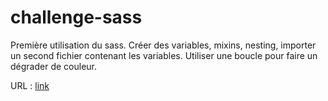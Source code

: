 # challenge-sass

Première utilisation du sass.
Créer des variables, mixins, nesting, importer un second fichier contenant les variables.
Utiliser une boucle pour faire un dégrader de couleur.

URL : [link](https://lambertnicolas.github.io/challenge-sass/ "Challenge SASS")
